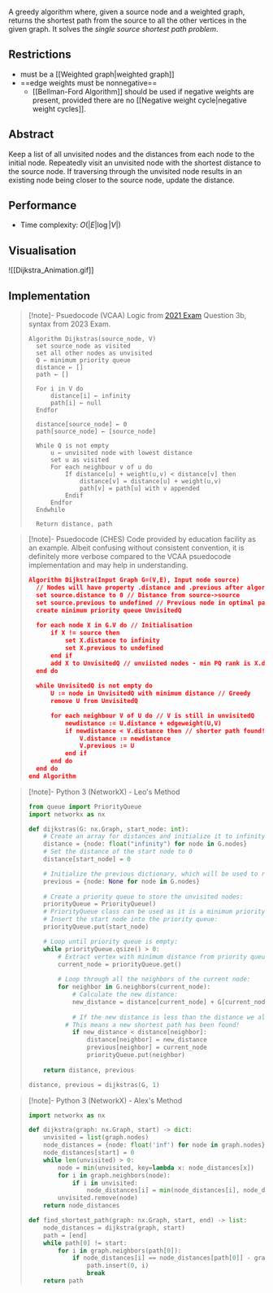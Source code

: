 A greedy algorithm where, given a source node and a weighted graph, returns the shortest path from the source to all the other vertices in the given graph. It solves the *single source shortest path problem*.
## Restrictions
- must be a [[Weighted graph|weighted graph]]
- ==edge weights must be nonnegative==
	- [[Bellman-Ford Algorithm]] should be used if negative weights are present, provided there are no [[Negative weight cycle|negative weight cycles]].
## Abstract
Keep a list of all unvisited nodes and the distances from each node to the initial node. Repeatedly visit an unvisited node with the shortest distance to the source node. If traversing through the unvisited node results in an existing node being closer to the source node, update the distance.



## Performance
- Time complexity: $O(|E|\log|V|)$
## Visualisation
![[Dijkstra_Animation.gif]]
## Implementation

> [!note]- Psuedocode (VCAA)
> Logic from [2021 Exam](https://www.vcaa.vic.edu.au/Documents/exams/algorithmics/2021/2021algorithmics-report.pdf) Question 3b, syntax from 2023 Exam.
> ```
> Algorithm Dijkstras(source_node, V)
> 	set source_node as visited
> 	set all other nodes as unvisited
> 	Q ← minimum priority queue
> 	distance ← []
> 	path ← []
> 	
> 	For i in V do
> 		distance[i] ← infinity
> 		path[i] ← null
> 	Endfor
> 	
> 	distance[source_node] ← 0
> 	path[source_node] ← [source_node]
> 
> 	While Q is not empty
> 		u ← unvisited node with lowest distance
> 		set u as visited
> 		For each neighbour v of u do
> 			If distance[u] + weight(u,v) < distance[v] then
> 				distance[v] = distance[u] + weight(u,v)
> 				path[v] = path[u] with v appended
> 			Endif
> 		Endfor
> 	Endwhile
> 
> 	Return distance, path
> ```

> [!note]- Psuedocode (CHES)
> Code provided by education facility as an example. Albeit confusing without consistent convention, it is definitely more verbose compared to the VCAA psuedocode implementation and may help in understanding.
> ```json
> Algorithm Dijkstra(Input Graph G=(V,E), Input node source)
> 	// Nodes will have property .distance and .previous after algorithm
> 	set source.distance to 0 // Distance from source->source
> 	set source.previous to undefined // Previous node in optimal path
> 	create minimum priority queue UnvisitedQ
> 	
> 	for each node X in G.V do // Initialisation
> 		if X != source then 
> 			set X.distance to infinity
> 			set X.previous to undefined
> 		end if
> 		add X to UnvisitedQ // unviisted nodes - min PQ rank is X.distance
> 	end do
> 	
> 	while UnvisitedQ is not empty do
> 		U := node in UnvisitedQ with minimum distance // Greedy
> 		remove U from UnvisitedQ
> 
> 		for each neighbour V of U do // V is still in unvisitedQ
> 			newdistance := U.distance + edgeweight(U,V) 
> 			if newdistance < V.distance then // shorter path found!
> 				V.distance := newdistance
> 				V.previous := U
> 			end if
> 		end do
> 	end do
> end Algorithm
> ```

> [!note]- Python 3 (NetworkX) - Leo's Method
> ```python
> from queue import PriorityQueue
> import networkx as nx
> 
> def dijkstras(G: nx.Graph, start_node: int):
>     # Create an array for distances and initialize it to infinity for all nodes:
>     distance = {node: float("infinity") for node in G.nodes}
>     # Set the distance of the start node to 0
>     distance[start_node] = 0
> 
>     # Initialize the previous dictionary, which will be used to reconstruct the shortest paths:
>     previous = {node: None for node in G.nodes}
>     
>     # Create a priority queue to store the unvisited nodes:
>     priorityQueue = PriorityQueue()
>     # PriorityQueue class can be used as it is a minimum priority queue.
>     # Insert the start node into the priority queue:
>     priorityQueue.put(start_node)
> 
>     # Loop until priority queue is empty:
>     while priorityQueue.qsize() > 0:
>         # Extract vertex with minimum distance from priority queue:
>         current_node = priorityQueue.get()
>         
>         # Loop through all the neighbors of the current node:
>         for neighbor in G.neighbors(current_node):
>             # Calculate the new distance:
>             new_distance = distance[current_node] + G[current_node][neighbor]["weight"]
>             
>             # If the new distance is less than the distance we already have of the neighbour, update the distance.
> 	        # This means a new shortest path has been found!
>             if new_distance < distance[neighbor]:
>                 distance[neighbor] = new_distance
>                 previous[neighbor] = current_node
>                 priorityQueue.put(neighbor)
>     
>     return distance, previous
> 
> distance, previous = dijkstras(G, 1)
> ```

> [!note]- Python 3 (NetworkX) - Alex's Method
> ```python
> import networkx as nx
> 
> def dijkstra(graph: nx.Graph, start) -> dict:
>     unvisited = list(graph.nodes)
>     node_distances = {node: float('inf') for node in graph.nodes}
>     node_distances[start] = 0
>     while len(unvisited) > 0:
>         node = min(unvisited, key=lambda x: node_distances[x])
>         for i in graph.neighbors(node):
>             if i in unvisited:
>                 node_distances[i] = min(node_distances[i], node_distances[node] + graph[node][i]['weight'])
>         unvisited.remove(node)
>     return node_distances
> 
> def find_shortest_path(graph: nx.Graph, start, end) -> list:
>     node_distances = dijkstra(graph, start)
>     path = [end]
>     while path[0] != start:
>         for i in graph.neighbors(path[0]):
>             if node_distances[i] == node_distances[path[0]] - graph[path[0]][i]['weight']:
>                 path.insert(0, i)
>                 break
>     return path
> ```